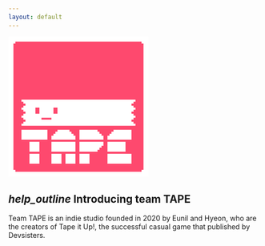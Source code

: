 ```yaml
---
layout: default
---
```


<img id="projectBanner" src="media/teamtape_logo.png"/>


## <i class="material-icons">help_outline</i> Introducing team TAPE

Team TAPE is an indie studio founded in 2020 by Eunil and Hyeon, who are the creators of Tape it Up!, the successful casual game that published by Devsisters.

<!---
## <i class="material-icons">highlight</i> Meeting Topics

{% for item in site.data.meetings %}

{% if item.title %}
### {{ item.title }} 
{% endif %}

{% if item.banner %}
<img id="eventBanner" src="{{ site.url }}\{{ item.banner }}"/>
{% endif %}

{% if item.description %}
{{ item.description }}
{% endif %}

{% endfor %} 
--->
